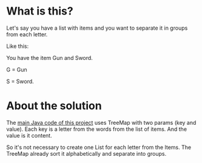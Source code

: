 # What is this?

Let's say you have a list with items and you want to separate it in groups from each letter.

Like this:

You have the item Gun and Sword.

G = Gun

S = Sword.

# About the solution

The [main Java code of this project](https://github.com/Cunhazera/uselistjava/blob/master/src/main/java/challenge/job/App.java) uses TreeMap with two params (key and value). Each key is a letter from the words from the list of items. And the value is it content.

So it's not necessary to create one List<String> for each letter from the Items. The TreeMap already sort it alphabetically and separate into groups.
